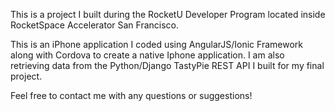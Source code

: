 This is a project I built during the RocketU Developer Program located inside RocketSpace Accelerator San Francisco.  

This is an iPhone application I coded using AngularJS/Ionic Framework along with Cordova to create a native Iphone application.  I am also retrieving data from the Python/Django TastyPie REST API I built for my final project.  

Feel free to contact me with any questions or suggestions!
